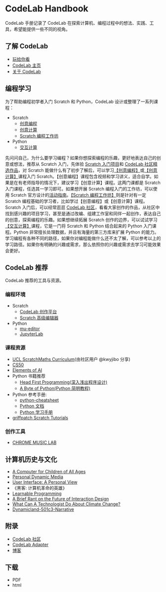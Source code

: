 # CodeLab Handbook
CodeLab 手册记录了 CodeLab 在探索计算机、编程过程中的想法、实践、工具，希望能提供一些不同的视角。

## 了解 CodeLab
-   [玩给你看](https://www.codelab.club/projects)
-   [CodeLab 主页](https://www.codelab.club)
-   [关于 CodeLab](https://www.codelab.club/blog/2020/09/25/about-codelab-2020)

## 编程学习
为了帮助编程初学者入门 Scratch 和 Python，CodeLab 设计或整理了一系列课程：
-   Scratch
    -   [创意编程](https://www.codelab.club/blog/2021/01/19/creativecodingcourse/)
    -   [创意计算](https://www.codelab.club/blog/2020/10/16/创意计算授课实践与总结)
    -   [Scratch 编程工作坊](https://www.codelab.club/blog/2021/07/16/scratch_workshop/)
-   Python
    -   [交互计算](https://www.codelab.club/blog/2021/06/01/interactivecomputing/)

先问问自己，为什么要学习编程？如果你想探索编程的乐趣，更好地表达自己的创意或想法，推荐从 Scratch 入门，先体验 [Scratch 入门项目](https://create.codelab.club/starter-projects)和 [CodeLab 社区精选作品](https://create.codelab.club/)，对 Scratch 能做什么有了初步了解后，可以学习[【创意编程】](https://www.codelab.club/blog/2021/01/19/creativecodingcourse/)或[【创意计算】](https://www.codelab.club/blog/2020/10/16/创意计算授课实践与总结)课程入门 Scratch。【创意编程】课程包含视频和学习讲义，适合自学。如果是在有老师指导的情况下，建议学习【创意计算】课程。这两门课都是 Scratch 入门课程，任选其一学习即可。如果想开展 Scratch 编程入门的工作坊，可以使用 Scratch 官方设计的[活动指南](https://create.codelab.club/ideas)。[【Scratch 编程工作坊】](https://www.codelab.club/blog/2021/07/16/scratch_workshop/)则是针对有一定 Scratch 编程基础的学习者，比如学过【创意编程】或【创意计算】课程。Scratch 入门后，可以经常逛逛 [CodeLab 社区](https://create.codelab.club/)，看看大家创作的作品，从社区中找到感兴趣的项目学习，甚至是通过改编、组建工作室和同伴一起创作，表达自己的创意，探索编程的乐趣。如果想继续拓展 Scratch 创作的边界，可以试试学习[【交互计算】](https://www.codelab.club/blog/2021/06/01/interactivecomputing/)课程，它是一门将 Scratch 和 Python 结合起来的 Python 入门课程。Python 非常擅长处理数据，并且有海量的第三方库来扩展 Python 的能力。学习编程有各种不同的路径，如果你对编程能做什么还不太了解，可以参考以上的学习路径。如果你有明确的兴趣或需求，那么依照你的兴趣或需求去学习可能效果会更好。

## CodeLab 推荐
CodeLab 推荐的工具与资源。


### 编程环境
* Scratch
   *  [CodeLab 创作平台](https://create.codelab.club/projects/editor/)  
   *  [Scratch 高级编辑器](https://addon.codelab.club/editor.html)    
*  Python
   *  [mu-editor](https://codewith.mu/)
   *  [JupyterLab](https://jupyterlab.readthedocs.io/)

### 课程资源
*  [UCL ScratchMaths Curriculum](https://www.ucl.ac.uk/ioe/research/projects/ucl-scratchmaths/ucl-scratchmaths-curriculum)(由社区用户 @kwyjibo 分享)
*  [CS50](https://cs50.harvard.edu/x/2021/)
*  [Elements of AI](https://www.elementsofai.com/)
*  Python 书籍推荐
    *  [Head First Programming(深入浅出程序设计)](https://book.douban.com/subject/10518092/)
    *  [A Byte of Python(Python 简明教程)](https://learnku.com/docs/byte-of-python/2018)
*  Python 参考手册:
    *  [python-cheatsheet](https://github.com/gto76/python-cheatsheet)
    *  [Python 文档](https://docs.python.org/zh-cn/3/)
    *  [Python 学习手册](https://book.douban.com/subject/30364619/)
* [griffpatch Scratch Tutorials](https://www.youtube.com/c/griffpatch/featured)

### 创作工具
* [CHROME MUSIC LAB](https://musiclab.chromeexperiments.com/)

## 计算机历史与文化
* [A Computer for Children of All Ages](https://www.mprove.de/visionreality/media/Kay72a.pdf)
* [Personal Dynamic Media](http://www.newmediareader.com/book_samples/nmr-26-kay.pdf)
* [User Interface: A Personal View](http://worrydream.com/refs/Kay%20-%20User%20Interface,%20a%20Personal%20View.pdf)
* 《黑客: 计算机革命的英雄》
* [Learnable Programming](http://worrydream.com/LearnableProgramming/)
* [A Brief Rant on the Future of Interaction Design](http://worrydream.com/ABriefRantOnTheFutureOfInteractionDesign/)
* [What Can A Technologist Do About Climate Change?](http://worrydream.com/ClimateChange/)
* [Dynamicland-501c3-Narrative](https://dynamicland.org/dynamicland-501c3-narrative.pdf)

## 附录
* [CodeLab 社区](https://create.codelab.club/)
* [CodeLab Adapter](https://adapter.codelab.club/)
* [博客](https://www.codelab.club/blog/)


## 下载
*  PDF
*  html
